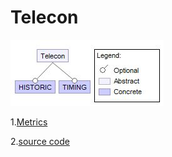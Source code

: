 # Telecon 

![image](https://raw.githubusercontent.com/fischerJF/challenge/master/featureModel/Telecon.JPG)

1.[Metrics](https://github.com/fischerJF/challenge/blob/master/metrics/Telecon.csv)
 
2.[source code](https://github.com/fischerJF/challenge/tree/master/workspace_IncLing/Telecon)
 

